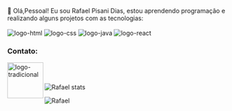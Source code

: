  👋 Olá,Pessoal!
   Eu sou Rafael Pisani Dias, estou aprendendo programação e realizando alguns projetos com as tecnologias:
  <br>
  <br>
  <img src="https://img.shields.io/badge/HTML5-E34F26?style=for-the-badge&logo=html5&logoColor=white" alt="logo-html"/>
  <img src="https://img.shields.io/badge/CSS3-1572B6?style=for-the-badge&logo=css3&logoColor=white" alt="logo-css"/>
  <img src="https://img.shields.io/badge/JavaScript-F7DF1E?style=for-the-badge&logo=javascript&logoColor=black" alt="logo-java"/>
  <img src="https://img.shields.io/badge/React-20232A?style=for-the-badge&logo=react&logoColor=61DAFB" alt="logo-react"/>




<h3 align="left">Contato:</h3>
<p align="left">
 <a href="https://www.linkedin.com/in/rafael-pisani-dias-7263b3171/details/experience/">
 <img align="left" width="82px" src="https://img.shields.io/badge/LinkedIn-0077B5?style=for-the-badge&logo=linkedin&logoColor=white" alt="logo-tradicional">
 </a>

 </p>
 <br />
 <br />

 

![Rafael stats](https://github-readme-stats.vercel.app/api?username=rafaelpidias&show_icons=true&theme=dracula)

![Rafael](https://github-readme-stats.vercel.app/api/top-langs/?username=rafaelpidias&layout=compact&hide_border=true&title_color=ff91a4&text_color=ff91a4&bg_color=0d1117)

 
 
 

